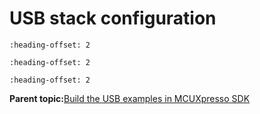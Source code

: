 # USB stack configuration


```{include} ../topics/device_configuration.md
:heading-offset: 2
```

```{include} ../topics/host_configuration.md
:heading-offset: 2
```

```{include} ../topics/usb_cache-related_macros_definitions.md
:heading-offset: 2
```

**Parent topic:**[Build the USB examples in MCUXpresso SDK](../topics/build_the_usb_examples_in_mcuxpresso_sdk.md)

